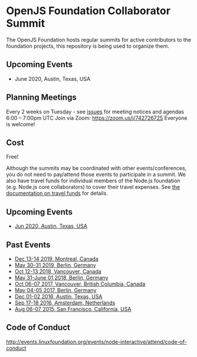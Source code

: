 # OpenJS Foundation Collaborator Summit

The OpenJS Foundation hosts regular summits for active contributors to the foundation projects, this repository is being used to organize them.

## Upcoming Events
- June 2020, Austin, Texas, USA

## Planning Meetings

Every 2 weeks on Tuesday - see [issues](https://github.com/openjs-foundation/summit/issues) for meeting notices and agendas
6:00 – 7:00pm UTC 
Join via Zoom: https://zoom.us/j/742726725
Everyone is welcome!

## Cost
Free!

Although the summits may be coordinated with other events/conferences, you do not need to pay/attend those events to participate in a summit. We also have travel funds for individual members of the Node.js foundation (e.g. Node.js core collaborators) to cover their travel expenses. See [the documentation on travel funds](https://github.com/openjs-foundation/cross-project-council/tree/master/proposals/stage-2/TRAVEL_FUND#openjs-travel-fund) for details.

## Upcoming Events
- [Jun 2020, Austin, Texas, USA](https://github.com/openjs-foundation/summit/issues/236)

## Past Events
- [Dec 13-14 2019, Montreal, Canada](https://github.com/openjs-foundation/summit/issues/202)
- [May 30-31 2019, Berlin, Germany](https://github.com/nodejs/summit/issues/135)
- [Oct 12-13 2018, Vancouver, Canada](https://github.com/nodejs/summit/issues/59)
- [May 31-June 01 2018, Berlin, Germany](https://github.com/nodejs/summit/issues/60)
- [Oct 06-07 2017, Vancouver, British Columbia, Canada](https://github.com/nodejs/summit/issues/44)
- [May 04-05 2017, Berlin, Germany](https://github.com/nodejs/summit/issues/39)
- [Dec 01-02 2016, Austin, Texas, USA](https://github.com/nodejs/summit/issues/35)
- [Sep 17-18 2016, Amsterdam, Netherlands](https://github.com/nodejs/summit/issues/16)
- [Aug 06-07 2015, San Francisco, California, USA](https://github.com/nodejs/summit/issues/1)

## Code of Conduct
http://events.linuxfoundation.org/events/node-interactive/attend/code-of-conduct
